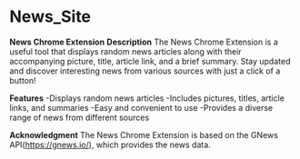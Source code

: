 # News_Site
**News Chrome Extension** 
**Description**
The News Chrome Extension is a useful tool that displays random news articles along with their accompanying picture, title, article link, and a brief summary. Stay updated and discover interesting news from various sources with just a click of a button!

**Features**
-Displays random news articles
-Includes pictures, titles, article links, and summaries
-Easy and convenient to use
-Provides a diverse range of news from different sources

**Acknowledgment**
The News Chrome Extension is based on the GNews API(https://gnews.io/), which provides the news data.
